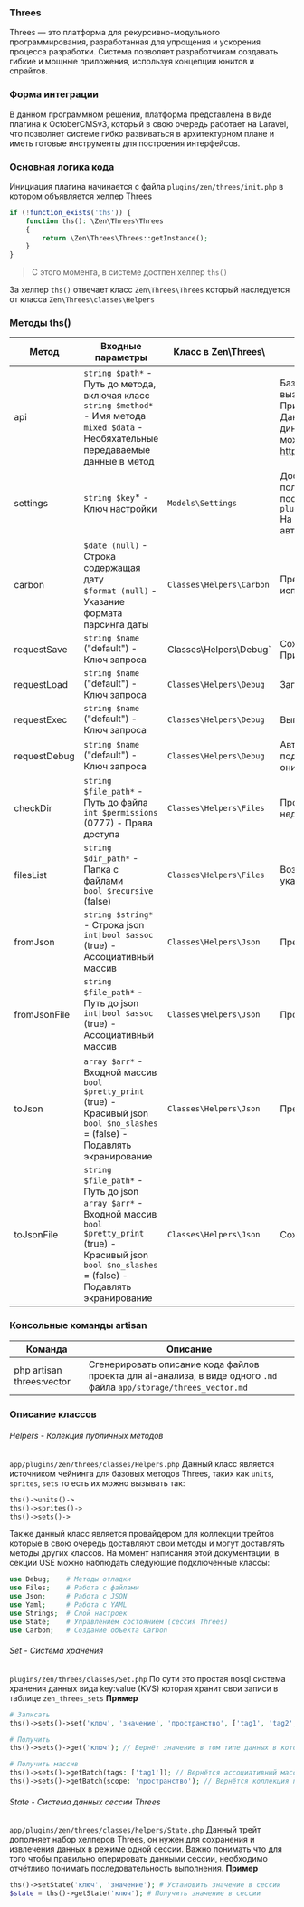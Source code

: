 ### Threes
Threes — это платформа для рекурсивно-модульного программирования, разработанная для упрощения и ускорения процесса разработки. Система позволяет разработчикам создавать гибкие и мощные приложения, используя концепции юнитов и спрайтов.

### Форма интеграции
В данном программном решении, платформа представлена в виде плагина к OctoberCMSv3, который в свою очередь работает на Laravel, что позволяет системе гибко развиваться в архитектурном плане и иметь готовые инструменты для построения интерфейсов.

### Основная логика кода

Инициация плагина начинается с файла `plugins/zen/threes/init.php` в котором объявляется хелпер Threes
```php
if (!function_exists('ths')) {  
    function ths(): \Zen\Threes\Threes
    {
        return \Zen\Threes\Threes::getInstance();
    }
}
```
>С этого момента, в системе достпен хелпер `ths()`

За хелпер `ths()` отвечает класс `Zen\Threes\Threes` который наследуется от класса `Zen\Threes\classes\Helpers`

### Методы ths()
| Метод        | Входные параметры                                                                                                                                                                    | Класс в Zen\Threes\      | Назначение                                                                                                                                                                                                                                                                                             |
| ------------ | ------------------------------------------------------------------------------------------------------------------------------------------------------------------------------------ | ------------------------ | ------------------------------------------------------------------------------------------------------------------------------------------------------------------------------------------------------------------------------------------------------------------------------------------------------ |
| api          | `string $path*`  -  Путь до метода, включая класс<br>`string $method*`  -  Имя метода<br>`mixed $data` - Необяхательные передаваемые данные в метод                                  |                          | Базовый механизм внутреннего api, позволяет вызывать методы из папки `plugins/zen/threes/`<br>Пример: `ths()->api('debug.Tests', 'test');`<br>Данный метод api существует для динамической маршрутизации. Этот же метод можно запустить перейдя по ссылке http://threes.dc/threes.api/debug.Tests:test |
| settings     | `string $key`* - Ключ настройки                                                                                                                                                      | `Models\Settings`        | Доступ к настройкам плагина. Узнать какие поля в настройках существуют можно посмотрев файл `plugins/zen/threes/models/settings/fields.yaml`<br>На данный момент это author_token - Токен автора юнитов.                                                                                               |
| carbon       | `$date (null)` - Строка содержащая дату<br>`$format (null)` - Указание формата парсинга даты                                                                                         | `Classes\Helpers\Carbon` | Преобразует строку $date в объет Carbon испольуя инструкцию $format                                                                                                                                                                                                                                    |
| requestSave  | `string $name` ("default") - Ключ запроса                                                                                                                                            | Classes\Helpers\Debug`   | Сохранить данные запроса (POST или GET)<br>Пример: `ths()->requestSave();`                                                                                                                                                                                                                             |
| requestLoad  | `string $name` ("default") - Ключ запроса                                                                                                                                            | `Classes\Helpers\Debug`  | Загрузить данные запроса                                                                                                                                                                                                                                                                               |
| requestExec  | `string $name` ("default") - Ключ запроса                                                                                                                                            | `Classes\Helpers\Debug`  | Выполнить запрос                                                                                                                                                                                                                                                                                       |
| requestDebug | `string $name` ("default") - Ключ запроса                                                                                                                                            | `Classes\Helpers\Debug`  | Автоматически сохранит данные если они подаются, и выполнит подгрузку данных если они НЕ подаются                                                                                                                                                                                                      |
| checkDir     | `string $file_path*` - Путь до файла<br>`int $permissions` (0777) - Права доступа<br>                                                                                                | `Classes\Helpers\Files`  | Проверить адрес файла и рекурсивно создать недостающие папки                                                                                                                                                                                                                                           |
| filesList    | `string $dir_path*` - Папка с файлами<br>`bool $recursive` (false)                                                                                                                   | `Classes\Helpers\Files`  | Возвращает коллекцию со списком файлов в указанной папке                                                                                                                                                                                                                                               |
| fromJson     | `string $string*` - Строка json<br>`int\|bool $assoc` (true) - Ассоциативный массив                                                                                                  | `Classes\Helpers\Json`   | Преобразовать json-строку в массив                                                                                                                                                                                                                                                                     |
| fromJsonFile | `string $file_path*` - Путь до json<br>`int\|bool $assoc` (true) - Ассоциативный массив                                                                                              | `Classes\Helpers\Json`   | Прочитать массив из json-файла                                                                                                                                                                                                                                                                         |
| toJson       | `array $arr*` - Входной массив<br>`bool $pretty_print` (true) - Красивый json  <br>`bool $no_slashes` = (false) - Подавлять экранирование                                            | `Classes\Helpers\Json`   | Преобразовать массив в json-строку                                                                                                                                                                                                                                                                     |
| toJsonFile   | `string $file_path*` - Путь до json<br>`array $arr*` - Входной массив<br>`bool $pretty_print` (true) - Красивый json  <br>`bool $no_slashes` = (false) - Подавлять экранирование<br> | `Classes\Helpers\Json`   | Сохранить массив в json-файл                                                                                                                                                                                                                                                                           |

### Консольные команды artisan
| Команда                   | Описание                                                                                                            |
| ------------------------- | ------------------------------------------------------------------------------------------------------------------- |
| php artisan threes:vector | Сгенерировать описание кода файлов проекта для ai-анализа, в виде одного `.md` файла `app/storage/threes_vector.md` |

### Описание классов

###### Helpers - Колекция публичных методов
`app/plugins/zen/threes/classes/Helpers.php`
Данный класс является источником чейнинга для базовых методов Threes, таких как `units`, `sprites`, `sets` то есть их можно вызывать так:
```php
ths()->units()->
ths()->sprites()->
ths()->sets()->
```

Также данный класс является провайдером для коллекции трейтов которые в свою очередь доставляют свои методы и могут доставлять методы других классов. На момент написания этой документации, в секции USE можно наблюдать следующие подключённые классы:
```php
use Debug;    # Методы отладки
use Files;    # Работа с файлами
use Json;     # Работа с JSON
use Yaml;     # Работа с YAML
use Strings;  # Слой настроек
use State;    # Управлением состоянием (сессия Threes)
use Carbon;   # Создание объекта Carbon
```

###### Set - Система хранения
`plugins/zen/threes/classes/Set.php`
По сути это простая nosql система хранения данных вида key:value (KVS) которая хранит свои записи в таблице `zen_threes_sets`
**Пример**
```php
# Записать
ths()->sets()->set('ключ', 'значение', 'пространство', ['tag1', 'tag2', 'tag3']); // пространство и тэги не обязательны

# Получить
ths()->sets()->get('ключ'); // Вернёт значение в том типе данных в котором оно сохранялось

# Получить массив
ths()->sets()->getBatch(tags: ['tag1']); // Вернётся ассоциативный массив у которого в качестве ключей uuid, вернуться только записи соответствующие тегу
ths()->sets()->getBatch(scope: 'пространство'); // Вернётся коллекция по пространству
```

###### State - Система данных сессии Threes
`app/plugins/zen/threes/classes/helpers/State.php`
Данный трейт дополняет набор хелперов Threes, он нужен для сохранения и извлечения данных в режиме одной сессии. Важно понимать что для того чтобы правильно оперировать данными сессии, необходимо отчётливо понимать последовательность выполнения.
**Пример**
```php
ths()->setState('ключ', 'значение'); # Установить значение в сессии
$state = ths()->getState('ключ'); # Получить значение в сессии
```